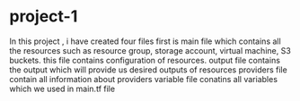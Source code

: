 # project-1
In this project , i have created four files first is main file which contains all the resources such as resource group, storage account, virtual machine, S3 buckets. this file contains configuration of resources.
output file contains the output which will provide us desired outputs of resources
providers file contain all information about providers
variable file conatins all variables which we used in main.tf file
